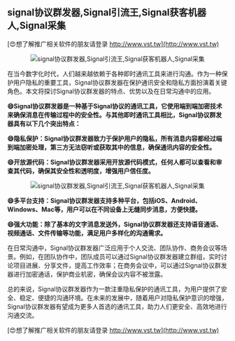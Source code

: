 ## **signal协议群发器,Signal引流王,Signal获客机器人,Signal采集**

[😍想了解推广相关软件的朋友请登录 http://www.vst.tw](http://www.vst.tw)

 <center><img src="https://vst.tw/MP4/tuiguang/png/5.png" alt="signal协议群发器,Signal引流王,Signal获客机器人,Signal采集"></center>

在当今数字化时代，人们越来越依赖于各种即时通讯工具来进行沟通。作为一种保护用户隐私的重要工具，Signal协议群发器在保护通讯安全和隐私方面扮演着关键角色。本文将探讨Signal协议群发器的特点、优势以及在日常沟通中的应用。

**😄Signal协议群发器是一种基于Signal协议的通讯工具，它使用端到端加密技术来确保消息在传输过程中的安全性。与其他即时通讯工具相比，Signal协议群发器具有以下几个突出特点：**

**😄隐私保护：Signal协议群发器致力于保护用户的隐私，所有消息内容都经过端到端加密处理，第三方无法窃听或获取其中的信息，确保通讯内容的安全性。**

**😄开放源代码：Signal协议群发器采用开放源代码模式，任何人都可以查看和审查其代码，确保其安全性和透明度，增强用户信任度。**

 <center><img src="https://vst.tw/MP4/tuiguang/png/7.png" alt="signal协议群发器,Signal引流王,Signal获客机器人,Signal采集"></center>

**😄多平台支持：Signal协议群发器支持多种平台，包括iOS、Android、Windows、Mac等，用户可以在不同设备上无缝同步消息，方便快捷。**

**😄强大功能：除了基本的文字消息发送外，Signal协议群发器还支持语音通话、视频通话、文件传输等功能，满足用户多样化的沟通需求。**

在日常沟通中，Signal协议群发器广泛应用于个人交流、团队协作、商务会议等场景。例如，在团队协作中，团队成员可以通过Signal协议群发器建立群组，实时讨论项目进展、分享文件，提高工作效率；在商务会议中，可以通过Signal协议群发器进行加密通话，保护商业机密，确保会议内容不被泄露。

总的来说，Signal协议群发器作为一款注重隐私保护的通讯工具，为用户提供了安全、稳定、便捷的沟通环境。在未来的发展中，随着用户对隐私保护意识的增强，Signal协议群发器有望成为更多人首选的通讯工具，助力人们更安全、高效地进行沟通交流。

[😍想了解推广相关软件的朋友请登录 http://www.vst.tw](http://www.vst.tw)



